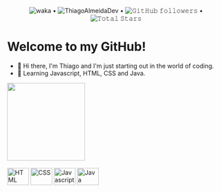 <p align="center">
  <img src="https://wakatime.com/badge/user/65d2f429-0fff-4030-bb0c-babf96b02db1.svg" alt="waka"> • 
  <img src="https://komarev.com/ghpvc/?username=ThiagoAlmeidaDev&color=blue" alt="ThiagoAlmeidaDev"> •  
  <img alt="𝙶𝚒𝚝𝙷𝚞𝚋 𝚏𝚘𝚕𝚕𝚘𝚠𝚎𝚛𝚜" src="https://img.shields.io/github/followers/ThiagoAlmeidaDev?label=Followers&style=social"> •   
  <img src="https://img.shields.io/github/stars/ThiagoAlmeidaDev?label=Stars" alt="𝚃𝚘𝚝𝚊𝚕 𝚂𝚝𝚊𝚛𝚜">
</p>

<h1>Welcome to my GitHub!</h1>

- 🔭 Hi there, I'm Thiago and I'm just starting out in the world of coding.
- 🌱 Learning Javascript, HTML, CSS and Java.


<div align="left">
  <img height="180em" src="https://github-readme-stats.vercel.app/api?username=ThiagoAlmeidaDev&show_icons=true&theme=cobalt&include_all_commits=true&count_private=true"/>
<!-- <img height="180em" src="https://github-readme-stats.vercel.app/api/top-langs/?username=ThiagoAlmeidaDev&layout=compact&langs_count=7&theme=cobalt"/> -->
</div>


<div style="display: inline_block"><br>
  <img align="center" alt="HTML" height="40" width="50" src="https://cdn.jsdelivr.net/gh/devicons/devicon/icons/html5/html5-original.svg">
  <img align="center" alt="CSS" height="40" width="50" src="https://cdn.jsdelivr.net/gh/devicons/devicon/icons/css3/css3-original.svg">
  <img align="center" alt="Javascript" height="40" width="50" src="https://cdn.jsdelivr.net/gh/devicons/devicon/icons/javascript/javascript-original.svg">
  <img align="center" alt="Java" height="40" width="50" src="https://cdn.jsdelivr.net/gh/devicons/devicon/icons/java/java-original.svg">
<!--  <img align="center" alt="Git" height="40" width="50" src="https://cdn.jsdelivr.net/gh/devicons/devicon/icons/git/git-original.svg">
  <img align="center" alt="GitHub" height="40" width="50" src="https://cdn.jsdelivr.net/gh/devicons/devicon/icons/github/github-original.svg">
  <img align="center" alt="VSCode" height="40" width="50" src="https://cdn.jsdelivr.net/gh/devicons/devicon/icons/vscode/vscode-original.svg"> -->
</div>
